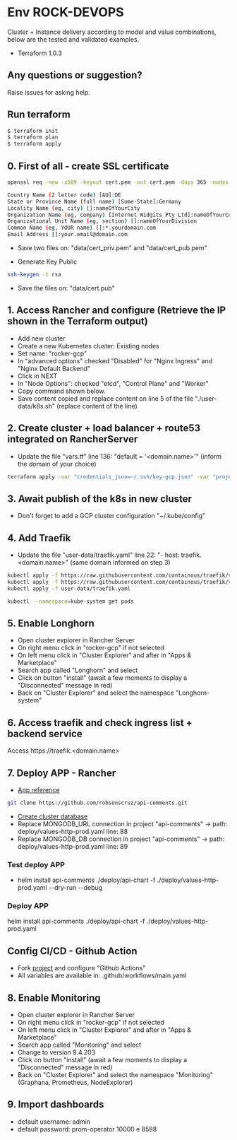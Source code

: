 # Env ROCK-DEVOPS

Cluster + Instance delivery according to model and value combinations, below are the tested and validated examples.

  - Terraform 1.0.3

## Any questions or suggestion?

Raise issues for asking help.

## Run terraform

```bash
$ terraform init
$ terraform plan
$ terraform apply
```

## 0. First of all - create SSL certificate
```bash
openssl req -new -x509 -keyout cert.pem -out cert.pem -days 365 -nodes

Country Name (2 letter code) [AU]:DE
State or Province Name (full name) [Some-State]:Germany
Locality Name (eg, city) []:nameOfYourCity
Organization Name (eg, company) [Internet Widgits Pty Ltd]:nameOfYourCompany
Organizational Unit Name (eg, section) []:nameOfYourDivision
Common Name (eg, YOUR name) []:*.yourdomain.com
Email Address []:your.email@domain.com
```

* Save two files on: "data/cert_priv.pem" and "data/cert_pub.pem"

* Generate Key Public
```bash
ssh-keygen -t rsa
```
* Save the files on: "data/cert.pub"

## 1. Access Rancher and configure (Retrieve the IP shown in the Terraform output)
* Add new cluster
* Create a new Kubernetes cluster: Existing nodes
* Set name: "rocker-gcp"
* In "advanced options" checked "Disabled" for "Nginx Ingress" and "Nginx Default Backend"
* Click in NEXT
* In "Node Options": checked "etcd", "Control Plane" and "Worker"
* Copy command shown below.
* Save content copied and replace content on  line 5 of the file "./user-data/k8s.sh" (replace content of the line)

## 2. Create cluster + load balancer + route53 integrated on RancherServer
* Update the file "vars.tf" line 136: "default = '<domain.name>'" (inform the domain of your choice)
```bash
terraform apply -var "credentials_json=~/.ssh/key-gcp.json" -var "project=<id-project-gcp>"
```

## 3. Await publish of the k8s in new cluster
* Don't forget to add a GCP cluster configuration "~/.kube/config"

## 4. Add Traefik
* Update the file "user-data/traefik.yaml" line 22: "- host: traefik.<domain.name>" (same domain informed on step 3)
```bash
kubectl apply -f https://raw.githubusercontent.com/containous/traefik/v1.7/examples/k8s/traefik-rbac.yaml
kubectl apply -f https://raw.githubusercontent.com/containous/traefik/v1.7/examples/k8s/traefik-ds.yaml
kubectl apply -f user-data/traefik.yaml

kubectl --namespace=kube-system get pods
```

## 5. Enable Longhorn
* Open cluster explorer in Rancher Server
* On right menu click in "rocker-gcp" if not selected
* On left menu click in "Cluster Explorer" and after in "Apps & Marketplace"
* Search app called "Longhorn" and select
* Click on button "install" (await a few moments to display a "Disconnected" message in red)
* Back on "Cluster Explorer" and select the namespace "Longhorn-system"

## 6. Access traefik and check ingress list + backend service
Access https://traefik.<domain.name>

## 7. Deploy APP - Rancher
* [App reference](https://github.com/robsonscruz/api-comments.git)
```bash
git clone https://github.com/robsonscruz/api-comments.git
```

* [Create cluster database](https://cloud.mongodb.com/)
* Replace MONGODB_URL connection in project "api-comments" -> path: deploy/values-http-prod.yaml line: 88
* Replace MONGODB_DB connection in project "api-comments" -> path: deploy/values-http-prod.yaml line: 89

### Test deploy APP
* helm install api-comments ./deploy/api-chart -f ./deploy/values-http-prod.yaml --dry-run --debug
### Deploy APP
helm install api-comments ./deploy/api-chart -f ./deploy/values-http-prod.yaml
## Config CI/CD - Github Action
* Fork [project](https://github.com/robsonscruz/api-comments.git) and configure "Github Actions"
* All variables are available in: .github/workflows/main.yaml

## 8. Enable Monitoring
* Open cluster explorer in Rancher Server
* On right menu click in "rocker-gcp" if not selected
* On left menu click in "Cluster Explorer" and after in "Apps & Marketplace"
* Search app called "Monitoring" and select
* Change to version 9.4.203
* Click on button "install" (await a few moments to display a "Disconnected" message in red)
* Back on "Cluster Explorer" and select the namespace "Monitoring" (Graphana, Prometheus, NodeExplorer)
## 9. Import dashboards
* default username: admin
* default password: prom-operator
10000 e 8588
